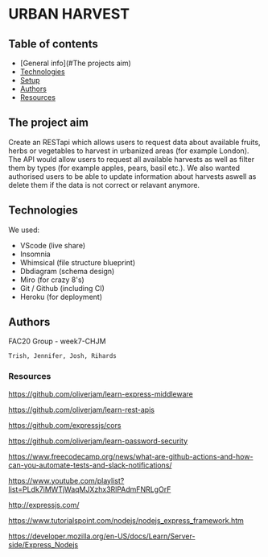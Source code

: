 # URBAN HARVEST

## Table of contents
* [General info](#The projects aim)
* [Technologies](#Technologies)
* [Setup](#setup)
* [Authors](#Authors)
* [Resources](#Resources)


## The project aim

Create an RESTapi which allows users to request data about available fruits, herbs or vegetables to harvest in urbanized areas (for example London).
The API would allow users to request all available harvests as well as filter them by types (for example apples, pears, basil etc.).
We also wanted authorised users to be able to update information about harvests aswell as delete them if the data is not correct or relavant anymore.

## Technologies

We used: 

- VScode (live share)
- Insomnia
- Whimsical (file structure blueprint)
- Dbdiagram (schema design)
- Miro (for crazy 8's) 
- Git / Github (including CI)
- Heroku (for deployment)

## Authors
  
  FAC20 Group - week7-CHJM

	Trish, Jennifer, Josh, Rihards

### Resources

https://github.com/oliverjam/learn-express-middleware

https://github.com/oliverjam/learn-rest-apis

https://github.com/expressjs/cors

https://github.com/oliverjam/learn-password-security

https://www.freecodecamp.org/news/what-are-github-actions-and-how-can-you-automate-tests-and-slack-notifications/

https://www.youtube.com/playlist?list=PLdk7iMWTjWaqMJXzhx3RlPAdmFNRLgOrF

http://expressjs.com/

https://www.tutorialspoint.com/nodejs/nodejs_express_framework.htm

https://developer.mozilla.org/en-US/docs/Learn/Server-side/Express_Nodejs
